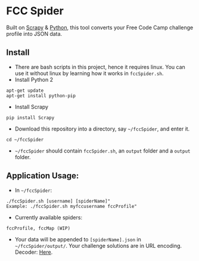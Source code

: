 # FCC Spider
Built on [Scrapy](https://scrapy.org/) & [Python](https://www.python.org/), this tool converts your Free Code Camp challenge profile into JSON data.

## Install
* There are bash scripts in this project, hence it requires linux. You can use it without linux by learning how it works in `fccSpider.sh`.
* Install Python 2
```
apt-get update
apt-get install python-pip
```
* Install Scrapy
```
pip install Scrapy
```
* Download this repository into a directory, say `~/fccSpider`, and enter it.
```
cd ~/fccSpider
```
* `~/fccSpider` should contain `fccSpider.sh`, an `output` folder and a `output` folder.

## Application Usage:
* In `~/fccSpider`:
```
./fccSpider.sh [username] [spiderName]"
Example: ./fccSpider.sh myfccusername fccProfile"
```
* Currently available spiders:
```
fccProfile, fccMap (WIP)
```
* Your data will be appended to `[spiderName].json` in `~/fccSpider/output/`. Your challenge solutions are in URL encoding. Decoder: [Here](http://meyerweb.com/eric/tools/dencoder/).
